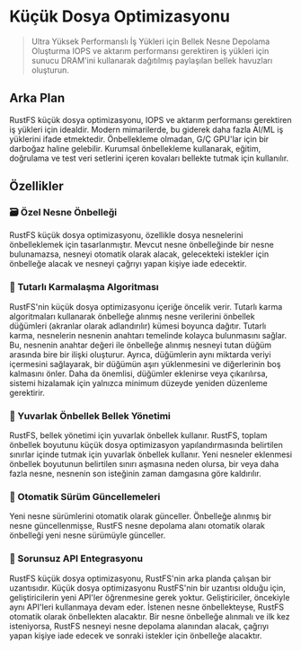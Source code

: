 # Küçük Dosya Optimizasyonu
> Ultra Yüksek Performanslı İş Yükleri için Bellek Nesne Depolama Oluşturma
IOPS ve aktarım performansı gerektiren iş yükleri için sunucu DRAM'ini kullanarak dağıtılmış paylaşılan bellek havuzları oluşturun.

## Arka Plan
RustFS küçük dosya optimizasyonu, IOPS ve aktarım performansı gerektiren iş yükleri için idealdir. Modern mimarilerde, bu giderek daha fazla AI/ML iş yüklerini ifade etmektedir. Önbellekleme olmadan, G/Ç GPU'lar için bir darboğaz haline gelebilir.
Kurumsal önbellekleme kullanarak, eğitim, doğrulama ve test veri setlerini içeren kovaları bellekte tutmak için kullanılır.

## Özellikler
### 🗃️ Özel Nesne Önbelleği
RustFS küçük dosya optimizasyonu, özellikle dosya nesnelerini önbelleklemek için tasarlanmıştır.
Mevcut nesne önbelleğinde bir nesne bulunamazsa, nesneyi otomatik olarak alacak, gelecekteki istekler için önbelleğe alacak ve nesneyi çağrıyı yapan kişiye iade edecektir.

### 💾 Tutarlı Karmalaşma Algoritması
RustFS'nin küçük dosya optimizasyonu içeriğe öncelik verir.
Tutarlı karma algoritmaları kullanarak önbelleğe alınmış nesne verilerini önbellek düğümleri (akranlar olarak adlandırılır) kümesi boyunca dağıtır. Tutarlı karma, nesnelerin nesnenin anahtarı temelinde kolayca bulunmasını sağlar. Bu, nesnenin anahtar değeri ile önbelleğe alınmış nesneyi tutan düğüm arasında bire bir ilişki oluşturur. Ayrıca, düğümlerin aynı miktarda veriyi içermesini sağlayarak, bir düğümün aşırı yüklenmesini ve diğerlerinin boş kalmasını önler. Daha da önemlisi, düğümler eklenirse veya çıkarılırsa, sistemi hizalamak için yalnızca minimum düzeyde yeniden düzenleme gerektirir.

### 🧹 Yuvarlak Önbellek Bellek Yönetimi
RustFS, bellek yönetimi için yuvarlak önbellek kullanır. RustFS, toplam önbellek boyutunu küçük dosya optimizasyon yapılandırmasında belirtilen sınırlar içinde tutmak için yuvarlak önbellek kullanır. Yeni nesneler eklenmesi önbellek boyutunun belirtilen sınırı aşmasına neden olursa, bir veya daha fazla nesne, nesnenin son isteğinin zaman damgasına göre kaldırılır.

### 🔄 Otomatik Sürüm Güncellemeleri
Yeni nesne sürümlerini otomatik olarak günceller. Önbelleğe alınmış bir nesne güncellenmişse, RustFS nesne depolama alanı otomatik olarak önbelleği yeni nesne sürümüyle günceller.

### 🧩 Sorunsuz API Entegrasyonu
RustFS küçük dosya optimizasyonu, RustFS'nin arka planda çalışan bir uzantısıdır. Küçük dosya optimizasyonu RustFS'nin bir uzantısı olduğu için, geliştiricilerin yeni API'ler öğrenmesine gerek yoktur. Geliştiriciler, öncekiyle aynı API'leri kullanmaya devam eder. İstenen nesne önbellekteyse, RustFS otomatik olarak önbellekten alacaktır. Bir nesne önbelleğe alınmalı ve ilk kez isteniyorsa, RustFS nesneyi nesne depolama alanından alacak, çağrıyı yapan kişiye iade edecek ve sonraki istekler için önbelleğe alacaktır.
